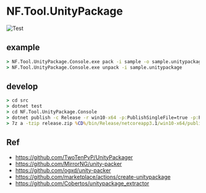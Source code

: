# NF.Tool.UnityPackage

![Test](https://github.com/netpyoung/NF.Tool.UnityPackage/workflows/Test/badge.svg?branch=master)

## example

``` cmd
> NF.Tool.UnityPackage.Console.exe pack -i sample -o sample.unitypackage
> NF.Tool.UnityPackage.Console.exe unpack -i sample.unitypackage
```

## develop

``` cmd
> cd src
> dotnet test
> cd NF.Tool.UnityPackage.Console
> dotnet publish -c Release -r win10-x64 -p:PublishSingleFile=true -p:PublishTrimmed=true -p:TrimUnusedDependencies=true
> 7z a -tzip release.zip %CD%/bin/Release/netcoreapp3.1/win10-x64/publish/NF.Tool.UnityPackage.Console.exe
```

## Ref

- <https://github.com/TwoTenPvP/UnityPackager>
- <https://github.com/MirrorNG/unity-packer>
- <https://github.com/ogxd/unity-packer>
- <https://github.com/marketplace/actions/create-unitypackage>
- <https://github.com/Cobertos/unitypackage_extractor>